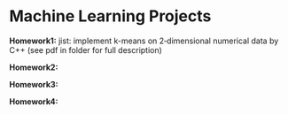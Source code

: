 # Machine Learning Projects 
**Homework1:**  jist: implement k-means on 2‐dimensional numerical data by C++ (see pdf in folder for full description)

**Homework2:** 

**Homework3:**

**Homework4:** 

